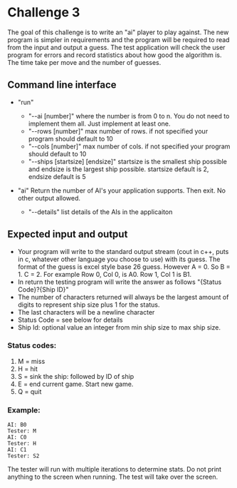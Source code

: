 # Challenge 3
The goal of this challenge is to write an "ai" player to play against. The new program is simpler in requirements and the program will be required to read from the input and output a guess. The test application will check the user program for errors and record statistics about how good the algorithm is. The time take per move and the number of guesses. 


## Command line interface
* "run" 
    * "--ai [number]" where the number is from 0 to n.  You do not need to implement them all. Just implement at least one.
    * "--rows [number]" max number of rows. if not specified your program should default to 10
    * "--cols [number]" max number of cols. if not specified your program should default to 10
    * "--ships [startsize] [endsize]" startsize is the smallest ship possible and endsize is the largest ship possible. startsize default is 2, endsize default is 5

* "ai"  Return the number of AI's your application supports. Then exit. No other output allowed. 
    * "--details" list details of the AIs in the applicaiton


## Expected input and output
- Your program will write to the standard output stream (cout in c++, puts in c, whatever other language you choose to use) with its guess. The format of the guess is excel style base 26 guess. However A = 0. So B = 1. C = 2. For example Row 0, Col 0, is A0. Row 1, Col 1 is B1.
- In return the testing program will write the answer as follows "{Status Code}?{Ship ID}"
- The number of characters returned will always be the largest amount of digits to represent ship size plus 1 for the status.
- The last characters will be a newline character
- Status Code = see below for details
- Ship Id: optional value an integer from min ship size to max ship size. 

### Status codes:
1. M = miss
2. H = hit
3. S = sink the ship: followed by ID of ship
4. E = end current game. Start new game.
5. Q = quit


### Example:
```
AI: B0
Tester: M 
AI: C0
Tester: H
AI: C1
Tester: S2
```

The tester will run with multiple iterations to determine stats. Do not print anything to the screen when running. The test will take over the screen. 


